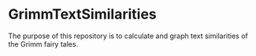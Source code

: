 # GrimmTextSimilarities
The purpose of this repository is to calculate and graph text similarities of the Grimm fairy tales.
